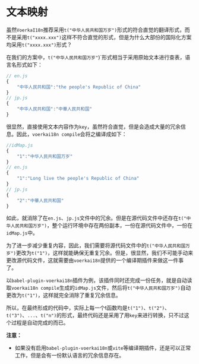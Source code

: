 # 文本映射

虽然`VoerkaI18n`推荐采用`t("中华人民共和国万岁")`形式的符合直觉的翻译形式，而不是采用`t("xxxx.xxx")`这样不符合直觉的形式，但是为什么大部份的国际化方案均采用`t("xxxx.xxx")`形式？

在我们的方案中，`t("中华人民共和国万岁"`)`形式相当于采用原始文本进行查表，语言名形式如下：

```javascript | pure
// en.js
{
    "中华人民共和国":"the people's Republic of China"
}
// jp.js
{
    "中华人民共和国":"中華人民共和国"
}
```

很显然，直接使用文本内容作为`key`，虽然符合直觉，但是会造成大量的冗余信息。因此，`voerkai18n compile`会将之编译成如下：

```javascript | pure
//idMap.js
{
    "1":"中华人民共和国万岁"
}
// en.js
{
    "1":"Long live the people's Republic of China"
}
// jp.js
{
    "2":"中華人民共和国"
}
```

如此，就消除了在`en.js`、`jp.js`文件中的冗余。但是在源代码文件中还存在`t("中华人民共和国万岁")`，整个运行环境中存在两份副本，一份在源代码文件中，一份在`idMap.js`中。

为了进一步减少重复内容，因此，我们需要将源代码文件中的`t("中华人民共和国万岁")`更改为`t("1")`，这样就能确保无重复冗余。但是，很显然，我们不可能手动来更改源代码文件，这就需要由`voerkai18n`提供的一个编译期插件来做这一件事了。

以`babel-plugin-voerkai18n`插件为例，该插件同时还完成一份任务，就是自动读取`voerkai18n compile`生成的`idMap.js`文件，然后将`t("中华人民共和国万岁")`自动更改为`t("1")`，这样就完全消除了重复冗余信息。

所以，在最终形成的代码中，实际上每一个t函数均是`t("1")`、`t("2")`、`t("3")`、`...`、`t("n")`的形式，最终代码还是采用了用`key`来进行转换，只不过这个过程是自动完成的而已。

**注意：**

- 如果没有启用`babel-plugin-voerkai18n`或`vite`等编译期插件，还是可以正常工作，但是会有一份默认语言的冗余信息存在。